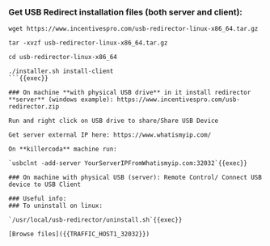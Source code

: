 ### Get USB Redirect installation files (both server and client):
```
wget https://www.incentivespro.com/usb-redirector-linux-x86_64.tar.gz

tar -xvzf usb-redirector-linux-x86_64.tar.gz 

cd usb-redirector-linux-x86_64

./installer.sh install-client
```{{exec}}

### On machine **with physical USB drive** in it install redirector **server** (windows example): https://www.incentivespro.com/usb-redirector.zip

Run and right click on USB drive to share/Share USB Device

Get server external IP here: https://www.whatismyip.com/

On **killercoda** machine run:

`usbclnt -add-server YourServerIPFromWhatismyip.com:32032`{{exec}}

### On machine with physical USB (server): Remote Control/ Connect USB device to USB Client

### Useful info:
### To uninstall on linux:

`/usr/local/usb-redirector/uninstall.sh`{{exec}}

[Browse files]({{TRAFFIC_HOST1_32032}})


